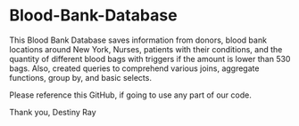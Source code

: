 # Blood-Bank-Database
This Blood Bank Database saves information from donors, blood bank locations around New York, Nurses, patients with their conditions, and the quantity of different blood bags with triggers if the amount is lower than 530 bags. Also, created queries to comprehend various joins, aggregate functions, group by, and basic selects.

Please reference this GitHub, if going to use any part of our code.

Thank you, Destiny Ray
